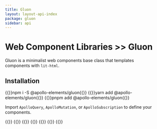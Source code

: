 ```yaml
---
title: Gluon
layout: layout-api-index
package: gluon
sidebar: api
---
```


# Web Component Libraries >> Gluon

Gluon is a minimalist web components base class that templates components with `lit-html`.

## Installation

<code-tabs collection="package-managers" default-tab="npm">
  {{<code-tab package="npm">}}npm i -S @apollo-elements/gluon{{</code-tab>}}
  {{<code-tab package="yarn">}}yarn add @apollo-elements/gluon{{</code-tab>}}
  {{<code-tab package="pnpm">}}pnpm add @apollo-elements/gluon{{</code-tab>}}
</code-tabs>

Import `ApolloQuery`, `ApolloMutation`, or `ApolloSubscription` to define your components.

{{<docs-playground id="apollo-gluon" lang="ts">}}
  {{<playground-file name="Hello.ts" include="Hello.ts" />}}
  {{<playground-file name="index.html" include="index.html" />}}
  {{<playground-file name="style.css" include="style.css" />}}
  {{<playground-file name="Hello.query.graphql.ts" include="Hello.query.graphql.ts" />}}
  {{<playground-file name="client.ts" include="client.ts" />}}
{{</docs-playground>}}

<style>
  #apollo-gluon {
    --playground-preview-width: 300px;
  }
</style>
